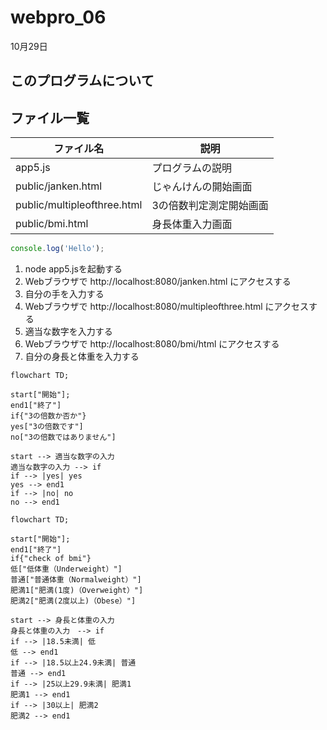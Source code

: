 # webpro_06
10月29日
## このプログラムについて

## ファイル一覧 
   ファイル名 | 説明
-|-
app5.js | プログラムの説明
public/janken.html | じゃんけんの開始画面
public/multipleofthree.html | 3の倍数判定測定開始画面 
public/bmi.html | 身長体重入力画面
```javascript
console.log('Hello');
```
1. node app5.jsを起動する
1. Webブラウザで http://localhost:8080/janken.html にアクセスする
1. 自分の手を入力する
1. Webブラウザで http://localhost:8080/multipleofthree.html にアクセスする
1. 適当な数字を入力する
1. Webブラウザで http://localhost:8080/bmi/html にアクセスする
1. 自分の身長と体重を入力する

```mermaid
flowchart TD;

start["開始"];
end1["終了"]
if{"3の倍数か否か"}
yes["3の倍数です"]
no["3の倍数ではありません"]

start --> 適当な数字の入力
適当な数字の入力 --> if
if --> |yes| yes
yes --> end1
if --> |no| no
no --> end1
```

```mermaid
flowchart TD;

start["開始"];
end1["終了"]
if{"check of bmi"}
低["低体重（Underweight）"]
普通["普通体重（Normalweight）"]
肥満1["肥満(1度)（Overweight）"]
肥満2["肥満(2度以上)（Obese）"]

start --> 身長と体重の入力
身長と体重の入力　--> if
if --> |18.5未満| 低
低 --> end1
if --> |18.5以上24.9未満| 普通
普通 --> end1
if --> |25以上29.9未満| 肥満1
肥満1 --> end1
if --> |30以上| 肥満2
肥満2 --> end1
```

